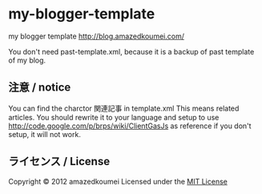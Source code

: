 my-blogger-template
===================

my blogger template
http://blog.amazedkoumei.com/

You don't need past-template.xml, because it is a backup of past template of my blog.

注意 / notice
---------------
You can find the charctor 関連記事 in template.xml
This means related articles.
You should rewrite it to your language and setup to use http://code.google.com/p/brps/wiki/ClientGasJs as reference
if you don't setup, it will not work.

ライセンス / License
----------
Copyright &copy; 2012 amazedkoumei
Licensed under the [MIT License][mit]
 
[MIT]: http://www.opensource.org/licenses/mit-license.php
